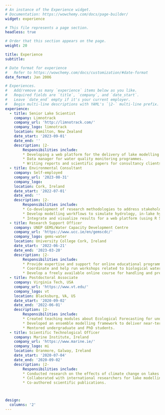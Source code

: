 ```yaml
---
# An instance of the Experience widget.
# Documentation: https://wowchemy.com/docs/page-builder/
widget: experience

# This file represents a page section.
headless: true

# Order that this section appears on the page.
weight: 20

title: Experience
subtitle:

# Date format for experience
#   Refer to https://wowchemy.com/docs/customization/#date-format
date_format: Jan 2006

# Experiences.
#   Add/remove as many `experience` items below as you like.
#   Required fields are `title`, `company`, and `date_start`.
#   Leave `date_end` empty if it's your current employer.
#   Begin multi-line descriptions with YAML's `|2-` multi-line prefix.
experience:
  - title: Senior Lake Scientist
    company: Limnotrack
    company_url: 'http://limnotrack.com/'
    company_logo: limnotrack
    location: Hamilton, New Zealand
    date_start: '2023-09-01'
    date_end: ''
    description: |2-
        Responsibilities include:
        * Developing a web platform for the delivery of lake modelling services.
        * Data manager for water quality monitoring programmes.
        * Writing reports and scientific papers for consultancy clients.
  - title: Environmental Consultant
    company: Self-employed
    company_url: '2023-08-31'
    company_logo: 
    location: Cork, Ireland
    date_start: '2022-07-01'
    date_end: ''
    description: |2-
        Responsibilities include:
        * Co-development of research methodologies to address stakeholder management needs.
        * Develop modelling workflows to simulate hydrology, in-lake hydrodynamics, and biogeochemistry.
        * Integrate and visualize results for a web platform (using R Shiny applications) for delivery to stakeholders which include local, regional, and national government bodies.
  - title: Research Support Officer
    company: UNEP GEMS/Water Capacity Development Centre
    company_url: 'https://www.ucc.ie/en/gemscdc/'
    company_logo: gems-water
    location: University College Cork, Ireland
    date_start: '2022-06-21'
    date_end: '2023-03-20'
    description: |2-
        Responsibilities include:
        * Provide expertise and support for online educational programmes in Freshwater Quality Monitoring.
        * Coordinate and help run workshops related to biological water quality monitoring.
        * Develop a freely available online course for handling and presenting water quality data.
  - title: Postdoctoral Associate
    company: Virginia Tech, USA
    company_url: 'https://www.vt.edu/'
    company_logo: vt
    location: Blacksburg, VA, US
    date_start: '2020-09-02'
    date_end: '2022-06-01'
    description: |2-
        Responsibilities include:
        * Created teaching modules about Ecological Forecasting for undergraduate students.
        * Developed an ensemble modelling framework to deliver near-term iterative water quality forecasts.
        * Mentored undergraduate and PhD students.
  - title: Scientific Technological Officer
    company: Marine Institute, Ireland
    company_url: 'https://www.marine.ie/'
    company_logo: mi
    location: Oranmore, Galway, Ireland
    date_start: '2020-07-04'
    date_end: '2020-09-02'
    description: |2-
        Responsibilities include:
        * Conducted research on the effects of climate change on lakes and reservoirs globally.
        * Collaborated with international researchers for lake modelling work.
        * Co-authored scientific publications.



design:
  columns: '2'
---
```

